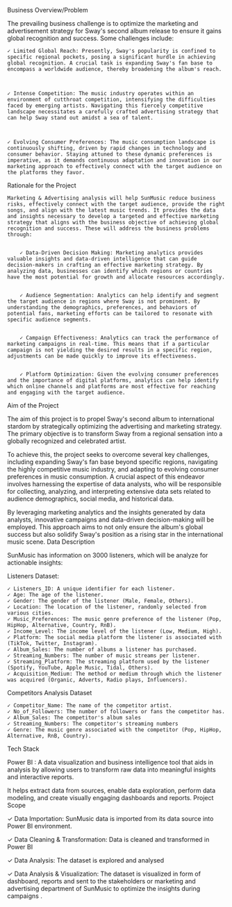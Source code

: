  Business Overview/Problem

 

The prevailing business challenge is to optimize the marketing and advertisement strategy for Sway's second album release to ensure it gains global recognition and success. Some challenges include:

 

    ✓ Limited Global Reach: Presently, Sway's popularity is confined to specific regional pockets, posing a significant hurdle in achieving global recognition. A crucial task is expanding Sway's fan base to encompass a worldwide audience, thereby broadening the album's reach.

 

    ✓ Intense Competition: The music industry operates within an environment of cutthroat competition, intensifying the difficulties faced by emerging artists. Navigating this fiercely competitive landscape necessitates a carefully crafted advertising strategy that can help Sway stand out amidst a sea of talent.

 

    ✓ Evolving Consumer Preferences: The music consumption landscape is continuously shifting, driven by rapid changes in technology and consumer behavior. Staying attuned to these dynamic preferences is imperative, as it demands continuous adaptation and innovation in our marketing approach to effectively connect with the target audience on the platforms they favor.

Rationale for the Project

     

    Marketing & Advertising analysis will help SunMusic reduce business risks, effectively connect with the target audience, provide the right songs, and align with the latest music trends. It provides the data and insights necessary to develop a targeted and effective marketing strategy that aligns with the business objective of achieving global recognition and success. These will address the business problems through:

     
        ✓ Data-Driven Decision Making: Marketing analytics provides valuable insights and data-driven intelligence that can guide decision-makers in crafting an effective marketing strategy. By analyzing data, businesses can identify which regions or countries have the most potential for growth and allocate resources accordingly.

     
        ✓ Audience Segmentation: Analytics can help identify and segment the target audience in regions where Sway is not prominent. By understanding the demographics, preferences, and behaviors of potential fans, marketing efforts can be tailored to resonate with specific audience segments.

     
        ✓ Campaign Effectiveness: Analytics can track the performance of marketing campaigns in real-time. This means that if a particular campaign is not yielding the desired results in a specific region, adjustments can be made quickly to improve its effectiveness.

     
        ✓ Platform Optimization: Given the evolving consumer preferences and the importance of digital platforms, analytics can help identify which online channels and platforms are most effective for reaching and engaging with the target audience.

Aim of the Project

The aim of this project is to propel Sway's second album to international stardom by strategically optimizing the advertising and marketing strategy. The primary objective is to transform Sway from a regional sensation into a globally recognized and celebrated artist. 

 

To achieve this, the project seeks to overcome several key challenges, including expanding Sway's fan base beyond specific regions, navigating the highly competitive music industry, and adapting to evolving consumer preferences in music consumption. A crucial aspect of this endeavor involves harnessing the expertise of data analysts, who will be responsible for collecting, analyzing, and interpreting extensive data sets related to audience demographics, social media, and historical data. 

 

By leveraging marketing analytics and the insights generated by data analysts, innovative campaigns and data-driven decision-making will be employed. This approach aims to not only ensure the album's global success but also solidify Sway's position as a rising star in the international music scene.
Data Description

 

SunMusic has information on 3000 listeners, which will be analyze for actionable insights:

Listeners Dataset:

    ✓ Listeners_ID: A unique identifier for each listener.
    ✓ Age: The age of the listener.
    ✓ Gender: The gender of the listener (Male, Female, Others).
    ✓ Location: The location of the listener, randomly selected from various cities.
    ✓ Music_Preferences: The music genre preference of the listener (Pop, HipHop, Alternative, Country, RnB).
    ✓ Income_Level: The income level of the listener (Low, Medium, High).
    ✓ Platform: The social media platform the listener is associated with (TikTok, Twitter, Instagram).
    ✓ Album_Sales: The number of albums a listener has purchased.
    ✓ Streaming_Numbers: The number of music streams per listener.
    ✓ Streaming_Platform: The streaming platform used by the listener (Spotify, YouTube, Apple Music, Tidal, Others).
    ✓ Acquisition_Medium: The method or medium through which the listener was acquired (Organic, Adverts, Radio plays, Influencers).

Competitors Analysis Dataset

    ✓ Competitor_Name: The name of the competitor artist.
    ✓ No_of_Followers: The number of followers or fans the competitor has.
    ✓ Album_Sales: The competitor's album sales
    ✓ Streaming_Numbers: The competitor's streaming numbers
    ✓ Genre: The music genre associated with the competitor (Pop, HipHop, Alternative, RnB, Country).

Tech Stack

Power BI : A data visualization and business intelligence tool that aids in analysis by allowing users to transform raw data into meaningful insights and interactive reports. 

It helps extract data from sources, enable data exploration,  perform data modeling, and create visually engaging dashboards and reports.
Project Scope

✓ Data Importation: SunMusic data is imported from its data source into Power BI environment.

✓ Data Cleaning & Transformation:  Data is cleaned and transformed in Power BI

✓ Data Analysis: The dataset is explored and analysed 

✓ Data Analysis & Visualization: The dataset is visualized in form of dashboard, reports and sent to the stakeholders or marketing and advertising department of SunMusic to optimize the insights during campaigns .


















